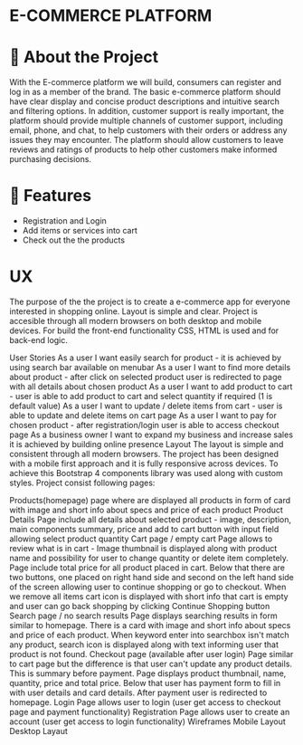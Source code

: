 <h1> E-COMMERCE PLATFORM </h1>

# 🚀 About the Project

With the E-commerce platform we will build, consumers can register and log in as a member of the brand. The basic e-commerce platform should have clear display and concise product descriptions and intuitive search and filtering options. In addition, customer support is really important, the platform should provide multiple channels of customer support, including email, phone, and chat, to help customers with their orders or address any issues they may encounter. The platform should allow customers to leave reviews and ratings of products to help other customers make informed purchasing decisions.


# 🧐 Features

- Registration and Login
- Add items or services into cart
- Check out the the products

# UX
The purpose of the the project is to create a e-commerce app for everyone interested in shopping online. Layout is simple and clear. Project is accesible through all modern browsers on both desktop and mobile devices. For build the front-end functionality CSS, HTML is used and for back-end logic.

User Stories
As a user I want easily search for product - it is achieved by using search bar available on menubar
As a user I want to find more details about product - after click on selected product user is redirected to page with all details about chosen product
As a user I want to add product to cart - user is able to add product to cart and select quantity if required (1 is default value)
As a user I want to update / delete items from cart - user is able to update and delete items on cart page
As a user I want to pay for chosen product - after registration/login user is able to access checkout page
As a business owner I want to expand my business and increase sales
it is achieved by building online presence
Layout
The layout is simple and consistent through all modern browsers. The project has been designed with a mobile first approach and it is fully responsive across devices. To achieve this Bootstrap 4 components library was used along with custom styles. Project consist following pages:

Products(homepage)
page where are displayed all products in form of card with image and short info about specs and price of each product
Product Details
Page include all details about selected product - image, description, main components summary, price and add to cart button with input field allowing select product quantity
Cart page / empty cart
Page allows to review what is in cart - Image thumbnail is displayed along with product name and possibility for user to change quantity or delete item completely. Page include total price for all product placed in cart. Below that there are two buttons, one placed on right hand side and second on the left hand side of the screen allowing user to continue shopping or go to checkout. When we remove all items cart icon is displayed with short info that cart is empty and user can go back shopping by clicking Continue Shopping button
Search page / no search results
Page displays searching results in form similar to homepage. There is a card with image and short info about specs and price of each product. When keyword enter into searchbox isn't match any product, search icon is displayed along with text informing user that product is not found.
Checkout page (available after user login)
Page similar to cart page but the difference is that user can't update any product details. This is summary before payment. Page displays product thumbnail, name, quantity, price and total price. Below that user has payment form to fill in with user details and card details. After payment user is redirected to homepage.
Login
Page allows user to login (user get access to checkout page and payment functionality)
Registration
Page allows user to create an account (user get access to login functionality)
Wireframes
Mobile Layout
Desktop Layaut
